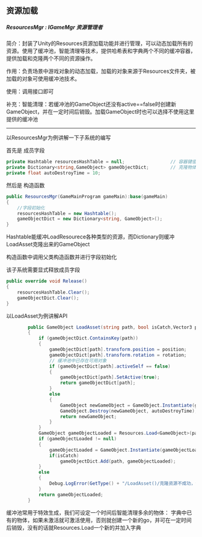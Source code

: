 ## 资源加载

##### ResourcesMgr : IGameMgr 资源管理者

简介：封装了Unity的Resources资源加载功能并进行管理，可以动态加载所有的资源。使用了缓冲池，智能清理等技术，提供哈希表和字典两个不同的缓冲容器，提供加载和克隆两个不同的资源操作。

作用：负责场景中游戏对象的动态加载，加载的对象来源于Resources文件夹，被加载的对象可使用缓冲池技术。

使用：调用接口即可

补充：智能清理：若缓冲池的GameObject还没有active==false时创建新GameObject，并在一定时间后销毁。加载GameObject时也可以选择不使用这里提供的缓冲池

------

以ResourcesMgr为例讲解一下子系统的编写

首先是 成员字段

```C#
private Hashtable resourcesHashTable = null;                 // 容器键值对集合,存放已加载的资源
private Dictionary<string,GameObject> gameObjectDict;        // 克隆物体存储字典
private float autoDestroyTime = 10;
```

然后是 构造函数

```C#
public ResourcesMgr(GameMainProgram gameMain):base(gameMain)
{
    //字段初始化
    resourcesHashTable = new Hashtable();
    gameObjectDict = new Dictionary<string, GameObject>();
}
```
Hashtable能缓冲LoadResourece各种类型的资源，而Dictionary则缓冲LoadAsset克隆出来的GameObject

构造函数中调用父类构造函数并进行字段初始化

该子系统需要显式释放成员字段

```c#
public override void Release()
{
    resourcesHashTable.Clear();
    gameObjectDict.Clear();
}
```
以LoadAsset为例讲解API
```C#
        public GameObject LoadAsset(string path, bool isCatch,Vector3 position,Quaternion rotation)
        {
            if (gameObjectDict.ContainsKey(path))
            {
                gameObjectDict[path].transform.position = position;
                gameObjectDict[path].transform.rotation = rotation;
                // 缓冲池中已存在可用对象
                if (gameObjectDict[path].activeSelf == false)
                {
                    gameObjectDict[path].SetActive(true);
                    return gameObjectDict[path];
                }
                else
                {
                    GameObject newGameObject = GameObject.Instantiate(gameObjectDict[path], position, rotation);
                    GameObject.Destroy(newGameObject, autoDestroyTime); // 10s后清理掉多出来的GO
                    return newGameObject;
                }
            }
            GameObject gameObjectLoaded = Resources.Load<GameObject>(path);
            if (gameObjectLoaded != null)
            {
                gameObjectLoaded = GameObject.Instantiate(gameObjectLoaded, position, rotation);
                if(isCatch)
                    gameObjectDict.Add(path, gameObjectLoaded);
            }
            else
            {
                Debug.LogError(GetType() + "/LoadAsset()/克隆资源不成功，请检查。 path=" + path);
            }
            return gameObjectLoaded;
        }

```
缓冲池常用于特效生成，我们可设定一个时间后智能清理多余的物体：
字典中已有的物体，如果未激活就可激活使用，否则就创建一个新的go，并可在一定时间后销毁，没有的话就Resources.Load一个新的并加入字典

